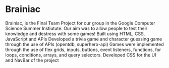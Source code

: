 # Brainiac

Brainiac, is the Final Team Project for our group in the Google Computer Science Summer Instiutute. Our aim was to allow people to test their knowledge and destress with some games!
Built using HTML, CSS, JavaScript and APIs
Developed a trivia game and character guessing game through the use of APIs (opentdb, superhero-api)
Games were implemented through the use of flex grids, inputs, buttons, event listeners, functions, for loops, conditions, arrays, and query selectors.
Developed CSS for the UI and NavBar of the project
